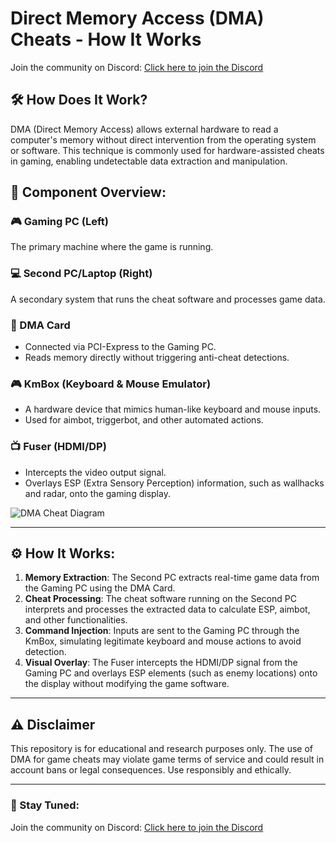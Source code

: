 # Direct Memory Access (DMA) Cheats - How It Works

Join the community on Discord: [Click here to join the Discord](https://discord.gg/E6KT5Zp8)


## 🛠️ How Does It Work?
DMA (Direct Memory Access) allows external hardware to read a computer's memory without direct intervention from the operating system or software. This technique is commonly used for hardware-assisted cheats in gaming, enabling undetectable data extraction and manipulation.

## 🔧 Component Overview:

### 🎮 Gaming PC (Left)
The primary machine where the game is running.

### 💻 Second PC/Laptop (Right)
A secondary system that runs the cheat software and processes game data.

### 📡 DMA Card
- Connected via PCI-Express to the Gaming PC.
- Reads memory directly without triggering anti-cheat detections.

### 🎮 KmBox (Keyboard & Mouse Emulator)
- A hardware device that mimics human-like keyboard and mouse inputs.
- Used for aimbot, triggerbot, and other automated actions.

### 📺 Fuser (HDMI/DP)
- Intercepts the video output signal.
- Overlays ESP (Extra Sensory Perception) information, such as wallhacks and radar, onto the gaming display.

![DMA Cheat Diagram](https://static.wixstatic.com/media/d538b7_d51bd29f566d4df49da50de069500814~mv2.png/v1/fill/w_1874,h_938,al_c,q_90,usm_0.66_1.00_0.01,enc_avif,quality_auto/%D0%9A%D0%B0%D0%BA%20%D1%80%D0%B0%D0%B1%D0%BE%D1%82%D0%B0%D0%B5%D1%82%20%D0%B4%D0%BC%D0%B0%20%D1%87%D0%B8%D1%82%20v2.png?quality=lossless)

---

## ⚙️ How It Works:
1. **Memory Extraction**: The Second PC extracts real-time game data from the Gaming PC using the DMA Card.
2. **Cheat Processing**: The cheat software running on the Second PC interprets and processes the extracted data to calculate ESP, aimbot, and other functionalities.
3. **Command Injection**: Inputs are sent to the Gaming PC through the KmBox, simulating legitimate keyboard and mouse actions to avoid detection.
4. **Visual Overlay**: The Fuser intercepts the HDMI/DP signal from the Gaming PC and overlays ESP elements (such as enemy locations) onto the display without modifying the game software.

---

## ⚠️ Disclaimer
This repository is for educational and research purposes only. The use of DMA for game cheats may violate game terms of service and could result in account bans or legal consequences. Use responsibly and ethically.

---

### 📌 Stay Tuned:
Join the community on Discord: [Click here to join the Discord](https://discord.gg/E6KT5Zp8)


